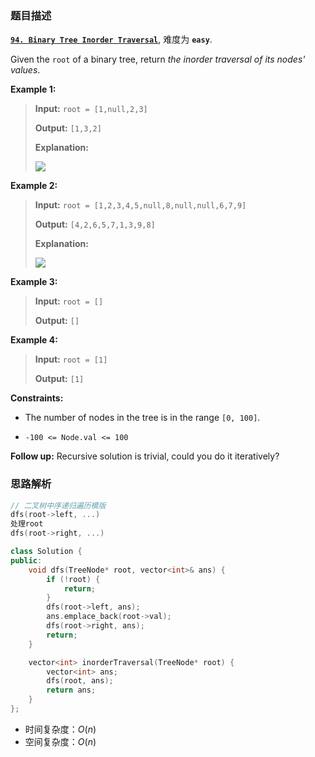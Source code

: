 ### 题目描述

**[`94. Binary Tree Inorder Traversal`](https://leetcode.cn/problems/binary-tree-inorder-traversal/description/)**,  难度为 **`easy`**.

Given the `root` of a binary tree, return _the inorder traversal of its nodes' values_.


**Example 1:**

> **Input:** `root = [1,null,2,3]`
> 
> **Output:** `[1,3,2]`
> 
> **Explanation:**
> 
> ![](https://assets.leetcode.com/uploads/2024/08/29/screenshot-2024-08-29-202743.png)


**Example 2:**

> **Input:** `root = [1,2,3,4,5,null,8,null,null,6,7,9]`
> 
> **Output:** `[4,2,6,5,7,1,3,9,8]`
> 
> **Explanation:**
> 
> ![](https://assets.leetcode.com/uploads/2024/08/29/tree_2.png)


**Example 3:**

> **Input:** `root = []`
> 
> **Output:** `[]`
> 


**Example 4:**

> **Input:** `root = [1]`
> 
> **Output:** `[1]`
> 


**Constraints:**

-   The number of nodes in the tree is in the range `[0, 100]`.

-   `-100 <= Node.val <= 100`



**Follow up:** Recursive solution is trivial, could you do it iteratively?



### 思路解析
```cpp
// 二叉树中序递归遍历模版
dfs(root->left, ...)
处理root
dfs(root->right, ...)
```

```cpp
class Solution {
public:
    void dfs(TreeNode* root, vector<int>& ans) {
        if (!root) {
            return;
        }
        dfs(root->left, ans);
        ans.emplace_back(root->val);
        dfs(root->right, ans);
        return;
    }

    vector<int> inorderTraversal(TreeNode* root) {
        vector<int> ans;
        dfs(root, ans);
        return ans;    
    }
};
```
* 时间复杂度：$O(n)$
* 空间复杂度：$O(n)$